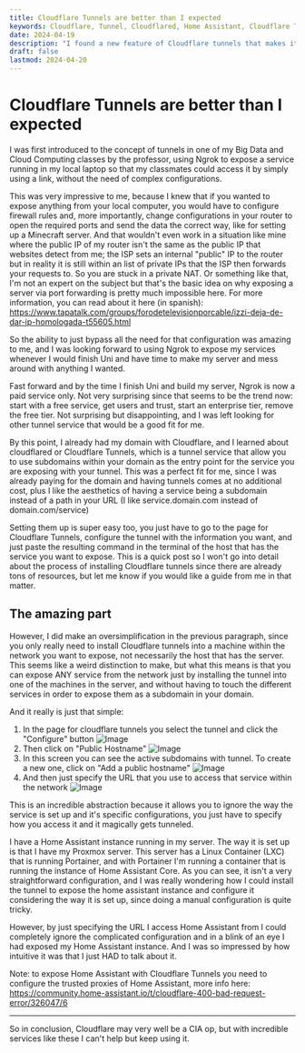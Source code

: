 ```yaml
---
title: Cloudflare Tunnels are better than I expected
keywords: Cloudflare, Tunnel, Cloudflared, Home Assistant, Cloudflare Tunnels
date: 2024-04-19
description: "I found a new feature of Cloudflare tunnels that makes it super easy to expose services within your network, without having to change any configurations."
draft: false
lastmod: 2024-04-20
---
```

# Cloudflare Tunnels are better than I expected
I was first introduced to the concept of tunnels in one of my Big Data and Cloud Computing classes by the professor, using Ngrok to expose a service running in my local laptop so that my classmates could access it by simply using a link, without the need of complex configurations.

This was very impressive to me, because I knew that if you wanted to expose anything from your local computer, you would have to configure firewall rules and, more importantly, change configurations in your router to open the required ports and send the data the correct way, like for setting up a Minecraft server. And that wouldn't even work in a situation like mine where the public IP of my router isn't the same as the public IP that websites detect from me; the ISP sets an internal "public" IP to the router but in reality it is still within an list of private IPs that the ISP then forwards your requests to. So you are stuck in a private NAT. Or something like that, I'm not an expert on the subject but that's the basic idea on why exposing a server via port forwarding is pretty much impossible here. For more information, you can read about it here (in spanish): https://www.tapatalk.com/groups/forodetelevisionporcable/izzi-deja-de-dar-ip-homologada-t55605.html

So the ability to just bypass all the need for that configuration was amazing to me, and I was looking forward to using Ngrok to expose my services whenever I would finish Uni and have time to make my server and mess around with anything I wanted.

Fast forward and by the time I finish Uni and build my server, Ngrok is now a paid service only. Not very surprising since that seems to be the trend now: start with a free service, get users and trust, start an enterprise tier, remove the free tier. Not surprising but disappointing, and I was left looking for other tunnel service that would be a good fit for me.

By this point, I already had my domain with Cloudflare, and I learned about cloudflared or Cloudflare Tunnels, which is a tunnel service that allow you to use subdomains within your domain as the entry point for the service you are exposing with your tunnel. This was a perfect fit for me, since I was already paying for the domain and having tunnels comes at no additional cost, plus I like the aesthetics of having a service being a subdomain instead of a path in your URL (I like service.domain.com instead of domain.com/service)

Setting them up is super easy too, you just have to go to the page for Cloudflare Tunnels, configure the tunnel with the information you want, and just paste the resulting command in the terminal of the host that has the service you want to expose. This is a quick post so I won't go into detail about the process of installing Cloudflare tunnels since there are already tons of resources, but let me know if you would like a guide from me in that matter.

## The amazing part
However, I did make an oversimplification in the previous paragraph, since you only really need to install Cloudflare tunnels into a machine within the network you want to expose, not necessarily the host that has the server. This seems like a weird distinction to make, but what this means is that you can expose ANY service from the network just by installing the tunnel into one of the machines in the server, and without having to touch the different services in order to expose them as a subdomain in your domain.

And it really is just that simple:
1. In the page for cloudflare tunnels you select the tunnel and click the "Configure" button
![Image](</Pasted image 20240420152326.png>)
2. Then click on "Public Hostname"
![Image](</Pasted image 20240420151805.png>)
3. In this screen you can see the active subdomains with tunnel. To create a new one, click on "Add a public hostname"
![Image](</Pasted image 20240420151952.png>)
4. And then just specify the URL that you use to access that service within the network
![Image](</Pasted image 20240420152211.png>)

This is an incredible abstraction because it allows you to ignore the way the service is set up and it's specific configurations, you just have to specify how you access it and it magically gets tunneled.

I have a Home Assistant instance running in my server. The way it is set up is that I have my Proxmox server. This server has a Linux Container (LXC) that is running Portainer, and with Portainer I'm running a container that is running the instance of Home Assistant Core. As you can see, it isn't a very straightforward configuration, and I was really wondering how I could install the tunnel to expose the home assistant instance and configure it considering the way it is set up, since doing a manual configuration is quite tricky.

However, by just specifying the URL I access Home Assistant from I could completely ignore the complicated configuration and in a blink of an eye I had exposed my Home Assistant instance. And I was so impressed by how intuitive it was that I just HAD to talk about it.

Note: to expose Home Assistant with Cloudflare Tunnels you need to configure the trusted proxies of Home Assistant, more info here: https://community.home-assistant.io/t/cloudflare-400-bad-request-error/326047/6

---

So in conclusion, Cloudflare may very well be a CIA op, but with incredible services like these I can't help but keep using it.